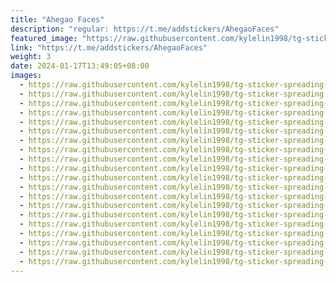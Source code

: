 ```yaml
---
title: "Ahegao Faces"
description: "regular: https://t.me/addstickers/AhegaoFaces"
featured_image: "https://raw.githubusercontent.com/kylelin1998/tg-sticker-spreading-worldwide-images/main/img/19da917b-1ebb-4029-9996-6289bd5a65e7.jpg"
link: "https://t.me/addstickers/AhegaoFaces"
weight: 3
date: 2024-01-17T13:49:05+08:00
images:
  - https://raw.githubusercontent.com/kylelin1998/tg-sticker-spreading-worldwide-images/main/img/19da917b-1ebb-4029-9996-6289bd5a65e7.jpg
  - https://raw.githubusercontent.com/kylelin1998/tg-sticker-spreading-worldwide-images/main/img/ca9762ea-928a-4f53-8408-73fad09d5bf1.jpg
  - https://raw.githubusercontent.com/kylelin1998/tg-sticker-spreading-worldwide-images/main/img/51e24188-5e95-49b3-878f-ebb0da84278b.jpg
  - https://raw.githubusercontent.com/kylelin1998/tg-sticker-spreading-worldwide-images/main/img/c39c9e9c-d292-46db-93cc-f54471026c45.jpg
  - https://raw.githubusercontent.com/kylelin1998/tg-sticker-spreading-worldwide-images/main/img/2e8bf134-6f1d-4842-be9d-d32e2e3246c7.jpg
  - https://raw.githubusercontent.com/kylelin1998/tg-sticker-spreading-worldwide-images/main/img/30fed2d3-3d8b-4e07-90e9-f14bd81cc365.jpg
  - https://raw.githubusercontent.com/kylelin1998/tg-sticker-spreading-worldwide-images/main/img/9031c3a7-7c62-4c3e-aabb-71603aab20f4.jpg
  - https://raw.githubusercontent.com/kylelin1998/tg-sticker-spreading-worldwide-images/main/img/ea6ab321-bb86-408b-8008-6e9fb1339b69.jpg
  - https://raw.githubusercontent.com/kylelin1998/tg-sticker-spreading-worldwide-images/main/img/b70ecc4a-4083-4e94-94c6-e9ae6ba5007e.jpg
  - https://raw.githubusercontent.com/kylelin1998/tg-sticker-spreading-worldwide-images/main/img/e17a5bb7-f564-49e5-a574-eebd3f647fbc.jpg
  - https://raw.githubusercontent.com/kylelin1998/tg-sticker-spreading-worldwide-images/main/img/5eda9579-74a5-4ded-9411-4cc38f247c2e.jpg
  - https://raw.githubusercontent.com/kylelin1998/tg-sticker-spreading-worldwide-images/main/img/db1a3b1b-73fe-472e-b022-f6bf31d97c47.jpg
  - https://raw.githubusercontent.com/kylelin1998/tg-sticker-spreading-worldwide-images/main/img/e5eda01a-e6bf-47fa-b372-522d720fb448.jpg
  - https://raw.githubusercontent.com/kylelin1998/tg-sticker-spreading-worldwide-images/main/img/e7fbce61-dcfd-4691-ac17-80d5e9ce70b3.jpg
  - https://raw.githubusercontent.com/kylelin1998/tg-sticker-spreading-worldwide-images/main/img/afba73f4-9793-4552-a143-0e2879796c99.jpg
  - https://raw.githubusercontent.com/kylelin1998/tg-sticker-spreading-worldwide-images/main/img/d17ac6a6-68c7-4ad3-9f0b-76a834b8ad23.jpg
  - https://raw.githubusercontent.com/kylelin1998/tg-sticker-spreading-worldwide-images/main/img/cbbad257-6eed-48ae-84e2-76a0e97a95e6.jpg
  - https://raw.githubusercontent.com/kylelin1998/tg-sticker-spreading-worldwide-images/main/img/58348fff-b70a-4448-a904-17e70e460c49.jpg
  - https://raw.githubusercontent.com/kylelin1998/tg-sticker-spreading-worldwide-images/main/img/a35afc1d-fef7-41a4-9aa9-a7f487d81737.jpg
  - https://raw.githubusercontent.com/kylelin1998/tg-sticker-spreading-worldwide-images/main/img/7935a07a-f7db-4003-984a-96855bf0d530.jpg
---
```

